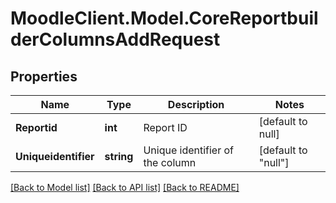 # MoodleClient.Model.CoreReportbuilderColumnsAddRequest

## Properties

Name | Type | Description | Notes
------------ | ------------- | ------------- | -------------
**Reportid** | **int** | Report ID | [default to null]
**Uniqueidentifier** | **string** | Unique identifier of the column | [default to "null"]

[[Back to Model list]](../README.md#documentation-for-models) [[Back to API list]](../README.md#documentation-for-api-endpoints) [[Back to README]](../README.md)

